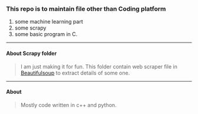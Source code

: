 ###  This repo is to maintain file other than Coding platform
  1. some machine learning part
  2. some scrapy
  3. some basic program in C.
---
#### About Scrapy folder
> I am just making it for fun.
> This folder contain web scraper file in [Beautifulsoup](https://www.crummy.com/software/BeautifulSoup/bs4/doc/) to extract details of some one.
---
#### About
> Mostly code written in c++ and python.
